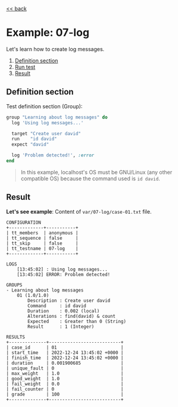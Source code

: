 [<< back](README.md)

# Example: 07-log

Let's learn how to create log messages.

1. [Definition section](#definition-section)
2. [Run test](#execution-section)
3. [Result](#result)

## Definition section

Test definition section (Group):
```ruby
group "Learning about log messages" do
  log 'Using log messages...'

  target "Create user david"
  run    "id david"
  expect "david"

  log 'Problem detected!', :error
end
```

> In this example, localhost's OS must be GNU/Linux (any other compatible OS) because the command used is `id david`.

## Result

**Let's see example**: Content of `var/07-log/case-01.txt` file.

```
CONFIGURATION
+-------------+-----------+
| tt_members  | anonymous |
| tt_sequence | false     |
| tt_skip     | false     |
| tt_testname | 07-log    |
+-------------+-----------+

LOGS
    [13:45:02] : Using log messages...
    [13:45:02] ERROR: Problem detected!

GROUPS
- Learning about log messages
    01 (1.0/1.0)
        Description : Create user david
        Command     : id david
        Duration    : 0.002 (local)
        Alterations : find(david) & count
        Expected    : Greater than 0 (String)
        Result      : 1 (Integer)

RESULTS
+--------------+---------------------------+
| case_id      | 01                        |
| start_time   | 2022-12-24 13:45:02 +0000 |
| finish_time  | 2022-12-24 13:45:02 +0000 |
| duration     | 0.001900685               |
| unique_fault | 0                         |
| max_weight   | 1.0                       |
| good_weight  | 1.0                       |
| fail_weight  | 0.0                       |
| fail_counter | 0                         |
| grade        | 100                       |
+--------------+---------------------------+
```
